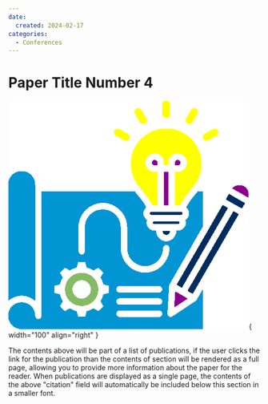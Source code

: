 ```yaml
---
date:
  created: 2024-02-17
categories:
  - Conferences
---
```

# Paper Title Number 4

![prototype banner](../images/prototype-color.png){ width="100" align="right" } 

The contents above will be part of a list of publications, if the user clicks the link for the publication than the contents of section will be rendered as a full page, allowing you to provide more information about the paper for the reader. When publications are displayed as a single page, the contents of the above "citation" field will automatically be included below this section in a smaller font.
